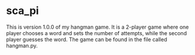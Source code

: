 # sca_pi

This is version 1.0.0 of my hangman game. It is a 2-player game where one player chooses a word and sets the number of attempts, while the second player guesses the word. The game can be found in the file called hangman.py.
